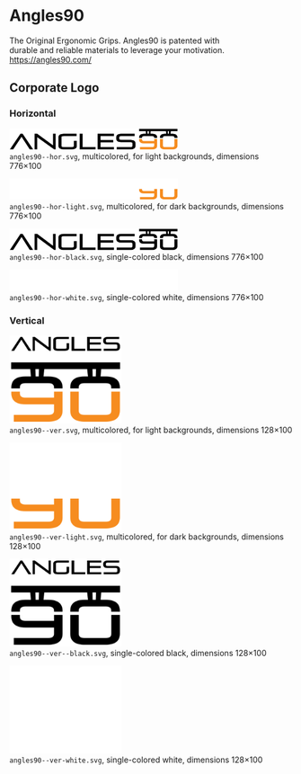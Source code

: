 # Angles90

The Original Ergonomic Grips. Angles90 is patented with  
durable and reliable materials to leverage your motivation.  
https://angles90.com/


## Corporate Logo

### Horizontal

<img src="angles90--hor.svg" alt="Original logo" width="300"/><br/>
`angles90--hor.svg`,
multicolored,
for light backgrounds,
dimensions 776×100

<img src="angles90--hor-light.svg" alt="Light-colored logo" width="300"/><br/>
`angles90--hor-light.svg`,
multicolored,
for dark backgrounds,
dimensions 776×100

<img src="angles90--hor-black.svg" alt="Logo in black" width="300"/><br/>
`angles90--hor-black.svg`,
single-colored black,
dimensions 776×100

<img src="angles90--hor-white.svg" alt="Logo in white" width="300"/><br/>
`angles90--hor-white.svg`,
single-colored white,
dimensions 776×100

### Vertical

<img src="angles90--ver.svg" alt="Original logo" width="200"/><br/>
`angles90--ver.svg`,
multicolored,
for light backgrounds,
dimensions 128×100

<img src="angles90--ver-light.svg" alt="Light-colored logo" width="200"/><br/>
`angles90--ver-light.svg`,
multicolored,
for dark backgrounds,
dimensions 128×100

<img src="angles90--ver-black.svg" alt="Logo in black" width="200"/><br/>
`angles90--ver--black.svg`,
single-colored black,
dimensions 128×100

<img src="angles90--ver-white.svg" alt="Logo in white" width="200"/><br/>
`angles90--ver-white.svg`,
single-colored white,
dimensions 128×100
